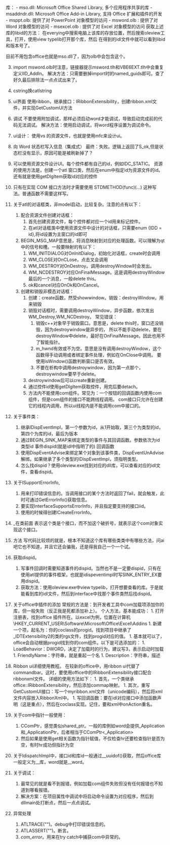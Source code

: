 库：
	- mso.dll: Microsoft Office Shared Library, 多个应用程序共享的库
	- msaddndr.dll: Microsoft Office Add-in Library, 支持 Office 扩展和插件的开发
	- msppt.olb: 提供了对 PowerPoint 对象模型的访问
	- msword.olb : 提供了对 Word 对象模型的访问
	- msexcel.olb : 提供了对 Excel 对象模型的访问
获取上述库的libid的方法：
	在everying中搜索电脑上该库的存放位置，然后搜索oleview工具，打开，使用view typelib打开那个库，然后
	在得到的idl文件中就可以看到libid和版本号了。

目前不用包含office也就是mso.dll了，因为olb中会包含这个。

3. import msword.olb时注意，链接器提示msword.tlh和VBE6EXT.tlh中会重复定义IID_AddIn。
	解决方法：只需要删掉import时的named_guids即可。查了好久最后排除法一点点试出来了。

4. cstring换catlstring

5. ui界面
    使用ribbon，继承接口：IRibbonExtensibility，创建ribbon.xml文件，并实现GetCustomUI方法
1. 调试
	不要使用附加调试，那样必须启动word才能调试，导致启动完成前的代码无法调试。
    解决方法：使用启动调试，将word程序设置为调试命令。
1. ui设计：
	使用vs 的资源文件，也就是使用mfc来设计ui。
1. 向 Word 状态栏写入信息（集成式）
	最终：失败。逻辑上返回了S_ok,但是状态栏没有显示，原因可能是被刷新掉了？
1. 可以使用资源文件设计UI。每个控件都有自己的id，例如IDC_STATIC。
	资源的使用方法是，创建一个atl 窗口类，然后在enum中指定id为资源文件的id。还有就是使用getDlgItem获取id对应的控件
1. 只有在实现 COM 接口方法时才需要使用 STDMETHOD(func)(...) 这种写法。普通函数不需要这样写。
1. 关于atl的对话框类，非model启动，比较复杂。注意的点有以下：
	1. 配合资源文件创建对话框：
	    1. 首先创建资源文件，每个控件都对应一个id用来标记控件。
		1. 在atl对话框类中使用资源文件中设计的对话框，只需要enum {IDD = id},将id设置为主窗口的id即可
	1. BEGIN_MSG_MAP意思是，将消息映射到对应的处理函数。可以理解为qt中的信号和槽。一般要映射的有以下：		    
	    1. WM_INITDIALOG对OnInitDialog，初始化对话框，create时会调用
		1. WM_CLOSE对OnCLose，点击叉会调用
		1. WM_DESTROY对OnDestroy。调用destroyWindow时会发出。
		1. WM_NCDESTROY对应OnFinalMessage。这是调用destroyWindow最后的一个消息，一般delete this。
		1. ok和cancel对应OnOk和OnCancel。
	1. 创建和销毁非模态对话框：
		1. 创建：create函数，然受showwindow。销毁：destroyWindow。用来销毁
		1. 销毁对话框时，需要调用destroyWindow，异步函数，依次发出WM_Destroy,WM_NCDestroy。
		    常见错误：
		    1. 销毁c++对象早于销毁窗口。意思是，delete this时，窗口还没销毁，因为destroywindow是异步的，
                所以不能手动delete，要在destroyWindow中delete，最好在OnFinalMessage。因此也用不了智能指针。
			1. m_hwnd有效或不为空。意思是没有调用destroyWindow，这个函数得手动调用或者绑定事件处理，例如在OnClose中调用。
			    要使用isWindow()函数判断窗口是否有效。
			1. 不要在析构中调用destroywindow，因为第一点那个，destroywindow要早于delete。
		1. destroywindow后可以create重新创建。
		1. 通过控件id使用getDlgItem获取控件，用完后要detach。
		1. 方法内不能使用com组件。常见为：一个按钮的回调函数内使用com组件，但是com组件的接口不能跨线程调用。
			com接口只允许在创建它的线程内调用，所以ui线程内是不能调用com中接口的。
1. 关于事件类：
    1. 继承IDispEventImpl，第一个参数为id，从1开始取，第三个为类型的id，第四个为库的id，最后为版本
	1. 通过BEGIN_SINK_MAP来绑定类型的事件与其回调函数。参数依次为id 类型id 事件dispid(就是idl中指明了的) 回调函数
	1. 使用DispEventAdvise来绑定某个对象到该事件类，DispEventUnAdvise解绑。如果继承了多个类型的IDispEventImpl，须指明类型。
	1. 怎么找dispid？使用oleview.exe找到对应的dll库，可以查看对应的idl文件，查看dispid。
1. 关于ISupportErrorInfo,
	1. 用来打印错误信息的。当调用接口的某个方法时返回了fail，就会触发，此时可通过GetErrorInfo()获取信息。
	1. 要实现InterfaceSupportsErrorInfo，并且指定要支持的接口iid。
	1. 使用的时候得创建ICreateErrorInfo。
1. _在类前面
	表示这个类是个接口，而不加这个破折号，就表示这个com对象实现这个接口。
1. 方法
	写代码比较烦的就是，根本不知道这个库有哪些类类中有哪些方法，问ai吧它也不知道，并且它还会骗我，还是得我自己一个一个试。
1. 获取dispid。
	1. 写事件回调时需要知道事件的dispid。当然也不是一定要dispid，只有在使用atl提供的事件框架，也就是idispeventimpl时写SINK_ENTRY_EX要用dispid。
	1. 获取方法：使用oleview.exe中view typelib，打开想要查看的库。于是就能看到库的idl文件，然后到interface中找那个事件类然后找dispid。
1. 关于office中插件的添加
	常规的方法是：到开发者工具中com加载项添加你的库，但一般失败（反正我是死都添加补上）。
    个人方法，基本能成功：
		1. 打开注册表，找到office 插件所在。以excel为例，位置在计算机\HKEY_CURRENT_USER\Software\Microsoft\Office\Excel\Addins
        1. 新建一个项，起名为：你的coclass的progid。找到项目中继承了_IDTExtensibility2的类的rgs文件，找到progid对应的值。
        1. 基本就可以了，office会自动根据progid找到你的com组件。以下是可选添加的：
		1. LoadBehavior：DWORD，决定了加载时的行为，建议写3，表示启动时加载
        1. FriendlyName：字符串，就是重起一个名
        1. Description：字符串，描述
1. Ribbon ui详细使用教程。
	在较新的office中，用ribbon ui代替了commandbar。这时，要使用office中的IRibbonExtensibility接口配合ribbonxml文件。
	详细的使用方法如下：
		1. 首先，一个类继承office::IRibbonExtensibility，然后添加commap映射。
		1. 其次，重写GetCustomUI接口：写一个myribbon.xml文件（unicode编码），然后将xml文件内容放入RibbonXml中。
        1. 写回调函数：要在idl对应接口中添加函数声明（这是重点），然后在coclass实现。记住，要和xml中onAction重名。
1. 关于com中指针一般使用：
	1. CComPtr，感觉类似shared_ptr。一般的库例如word会提供_Application和_ApplicationPtr，后者相当于CComPtr<_Application>
	1. 然后如果是使用get相关函数为指针赋值，不仅检查hr还要检查指针是否为空，有时hr成功但指针为空
1. 关于IdispatchImpl中，接口id和库id一般通过__uuidof()获取，然后office库一般定义为__库，word就是__word。
1. 关于调试：
	1. 最常见的就是看不到报错，例如加载com组件失败但没有任何报错也不知道到哪看报错。
	1. 解决方案：在项目属性中调试中将启动命令设置为对应程序，然后到dllmain处打断点，然后一点点调试。
1. 异常处理
	1. ATLTRACE("")。debug中打印错误信息的。
	1. ATLASSERT("")。断言。
	1. _com_error_。用来在try catch中捕获com中异常的。






